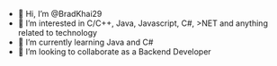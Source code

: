 - 👋 Hi, I’m @BradKhai29
- 👀 I’m interested in C/C++, Java, Javascript, C#, >NET and anything related to technology 
- 🌱 I’m currently learning Java and C#
- 💞️ I’m looking to collaborate as a Backend Developer
<!--- 📫 How to reach me ... --->

<!---
BradKhai29/BradKhai29 is a ✨ special ✨ repository because its `README.md` (this file) appears on your GitHub profile.
You can click the Preview link to take a look at your changes.
--->

